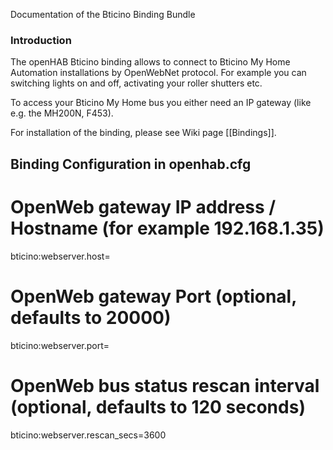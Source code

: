 Documentation of the Bticino Binding Bundle

### Introduction

The openHAB Bticino binding allows to connect to Bticino My Home Automation installations by OpenWebNet protocol.
For example you can switching lights on and off, activating your roller shutters etc.

To access your Bticino My Home bus you either need an IP gateway (like e.g. the MH200N, F453).

For installation of the binding, please see Wiki page [[Bindings]].

## Binding Configuration in openhab.cfg

# OpenWeb gateway IP address / Hostname (for example 192.168.1.35)
bticino:webserver.host=

# OpenWeb gateway Port (optional, defaults to 20000)
bticino:webserver.port=

# OpenWeb bus status rescan interval (optional, defaults to 120 seconds)
bticino:webserver.rescan_secs=3600